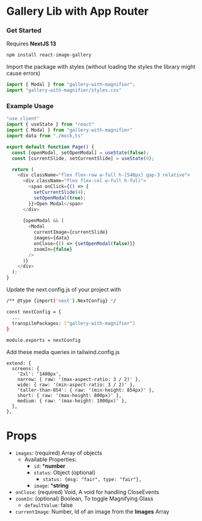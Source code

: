 # Gallery Lib with App Router

### Get Started
Requires **NextJS 13**

```bash
npm install react-image-gallery
```
Import the package with styles (without loading the styles the library might cause errors)

```javascript
import { Modal } from "gallery-with-magnifier";
import "gallery-with-magnifier/styles.css"
```

### Example Usage
```javascript
"use client"
import { useState } from "react"
import { Modal } from "gallery-with-magnifier"
import data from "./mock,ts"

export default function Page() {
  const [openModal, setOpenModal] = useState(false);
  const [currentSlide, setCurrentSlide] = useState(0);

  return (
    <div className="flex flex-row w-full h-[540px] gap-3 relative">
      <div className="flex flex-col w-full h-full">
        <span onClick={() => {
          setCurrentSlide(4);
          setOpenModal(true);
        }}>Open Modal</span>
      </div>
      
      {openModal && (
        <Modal 
          currentImage={currentSlide}
          images={data}
          onClose={() => {setOpenModal(false)}}
          zoomIn={false}
        />
      )}
    </div>
  );
}
```

Update the next.config.js of your project with
```bash
/** @type {import('next').NextConfig} */

const nextConfig = {
  ...
  transpilePackages: ["gallery-with-magnifier"]
}
  
module.exports = nextConfig
```

Add these media queries in tailwind.config.js
```
extend: {
  screens: {
    '2xl': '1400px',
    narrow: { raw: '(max-aspect-ratio: 3 / 2)' },
    wide: { raw: '(min-aspect-ratio: 3 / 2)' },
    'taller-than-854': { raw: '(min-height: 854px)' },
    short: { raw: '(max-height: 800px)' },
    medium: { raw: '(max-height: 1000px)' },
  },
},
```

# Props
* `images`: (required) Array of objects
  * Available Properties:
    * `id`: ***number** 
    * `status`: Object (optional) 
      - `status: {msg: "fair", type: "fair"},`
    * `image`: ***string**
* `onClose`: (required) Void, A void for handling CloseEvents
* `zoomIn`: (optional) Boolean, To toggle Magnifying Glass
    * `defaultValue`: false
* `currentImage`: Number, Id of an image from the **Images** Array
